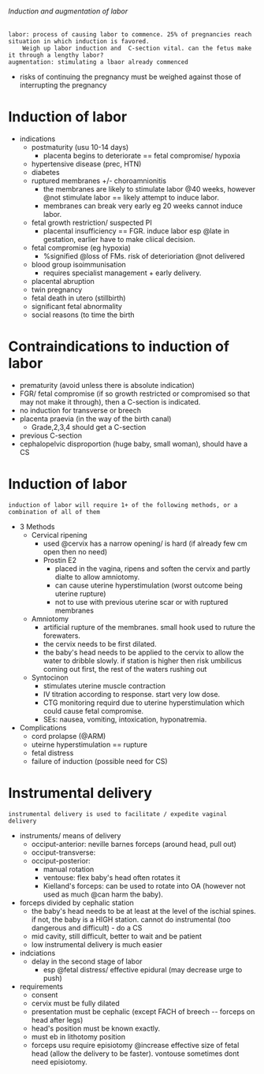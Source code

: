 ###### Induction and augmentation of labor
    labor: process of causing labor to commence. 25% of pregnancies reach situation in which induction is favored. 
        Weigh up labor induction and  C-section vital. can the fetus make it through a lengthy labor?
    augmentation: stimulating a lbaor already commenced
- risks of continuing the pregnancy must be weighed against those of interrupting the pregnancy

# Induction of labor
- indications
    + postmaturity (usu 10-14 days)
        * placenta begins to deteriorate == fetal compromise/ hypoxia
    + hypertensive disease (prec, HTN)
    + diabetes
    + ruptured membranes +/- choroamnionitis
        * the membranes are likely to stimulate labor @40 weeks, however @not stimulate labor == likely attempt to induce labor.
        * membranes can break very early eg 20 weeks cannot induce labor.
    + fetal growth restriction/ suspected PI
        * placental insufficiency == FGR. induce labor esp @late in gestation, earlier have to make cliical decision.
    + fetal compromise (eg hypoxia)
        * %signified @loss of FMs. risk of deterioriation @not delivered
    + blood group isoimmunisation
        * requires specialist management + early delivery. 
    + placental abruption
    + twin pregnancy
    + fetal death in utero (stillbirth)
    + significant fetal abnormality
    + social reasons (to time the birth

# Contraindications to induction of labor
- prematurity (avoid unless there is absolute indication)
- FGR/ fetal compromise (if so growth restricted or compromised so that may not make it through), then a C-section is indicated.
- no induction for transverse or breech
- placenta praevia (in the way of the birth canal)
    + Grade,2,3,4 should get a C-section
- previous C-section    
- cephalopelvic disproportion (huge baby, small woman), should have a CS

# Induction of labor
    induction of labor will require 1+ of the following methods, or a combination of all of them
- 3 Methods
    + Cervical ripening
        * used @cervix has a narrow opening/ is hard (if already few cm open then no need)
        * Prostin E2
            - placed in the vagina, ripens and soften the cervix and partly dialte to allow amniotomy.
            - can cause uterine hyperstimulation (worst outcome being uterine rupture)
            - not to use with previous uterine scar or with ruptured membranes
    + Amniotomy
        * artificial rupture of the membranes. small hook used to ruture the forewaters.
        * the cervix needs to be first dilated.
        * the baby's head needs to be applied to the cervix to allow the water to dribble slowly. if station is higher then risk umbilicus coming out first, the rest of the waters rushing out
    + Syntocinon
        * stimulates uterine muscle contraction
        * IV titration according to response. start very low dose. 
        * CTG monitoring requird due to uterine hyperstimulation which could cause fetal compromise. 
        * SEs: nausea, vomiting, intoxication, hyponatremia.
- Complications
    + cord prolapse (@ARM)
    + uteirne hyperstimulation == rupture
    + fetal distress
    + failure of induction (possible need for CS)


# Instrumental delivery
    instrumental delivery is used to facilitate / expedite vaginal delivery
- instruments/ means of delivery
    + occiput-anterior: neville barnes forceps (around head, pull out)
    + occiput-transverse: 
    + occiput-posterior:
        * manual rotation
        * ventouse: flex baby's head often rotates it
        * Kielland's forceps: can be used to rotate into OA (however not used as much @can harm the baby).
- forceps divided by cephalic station
    + the baby's head needs to be at least at the level of the ischial spines. if not, the baby is a HIGH station. cannot do instrumental (too dangerous and difficult) - do a CS
    + mid cavity, still difficult, better to wait and be patient
    + low instrumental delivery is much easier
- indciations
    + delay in the second stage of labor
        * esp @fetal distress/ effective epidural (may decrease urge to push)
- requirements
    + consent
    + cervix must be fully dilated
    + presentation must be cephalic (except FACH of breech -- forceps on head after legs)
    + head's position must be known exactly.
    + must eb in lithotomy position
    + forceps usu require episiotomy @increase effective size of fetal head (allow the delivery to be faster). vontouse sometimes dont need episiotomy.